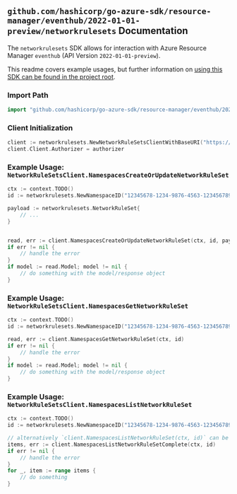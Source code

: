 
## `github.com/hashicorp/go-azure-sdk/resource-manager/eventhub/2022-01-01-preview/networkrulesets` Documentation

The `networkrulesets` SDK allows for interaction with Azure Resource Manager `eventhub` (API Version `2022-01-01-preview`).

This readme covers example usages, but further information on [using this SDK can be found in the project root](https://github.com/hashicorp/go-azure-sdk/tree/main/docs).

### Import Path

```go
import "github.com/hashicorp/go-azure-sdk/resource-manager/eventhub/2022-01-01-preview/networkrulesets"
```


### Client Initialization

```go
client := networkrulesets.NewNetworkRuleSetsClientWithBaseURI("https://management.azure.com")
client.Client.Authorizer = authorizer
```


### Example Usage: `NetworkRuleSetsClient.NamespacesCreateOrUpdateNetworkRuleSet`

```go
ctx := context.TODO()
id := networkrulesets.NewNamespaceID("12345678-1234-9876-4563-123456789012", "example-resource-group", "namespaceName")

payload := networkrulesets.NetworkRuleSet{
	// ...
}


read, err := client.NamespacesCreateOrUpdateNetworkRuleSet(ctx, id, payload)
if err != nil {
	// handle the error
}
if model := read.Model; model != nil {
	// do something with the model/response object
}
```


### Example Usage: `NetworkRuleSetsClient.NamespacesGetNetworkRuleSet`

```go
ctx := context.TODO()
id := networkrulesets.NewNamespaceID("12345678-1234-9876-4563-123456789012", "example-resource-group", "namespaceName")

read, err := client.NamespacesGetNetworkRuleSet(ctx, id)
if err != nil {
	// handle the error
}
if model := read.Model; model != nil {
	// do something with the model/response object
}
```


### Example Usage: `NetworkRuleSetsClient.NamespacesListNetworkRuleSet`

```go
ctx := context.TODO()
id := networkrulesets.NewNamespaceID("12345678-1234-9876-4563-123456789012", "example-resource-group", "namespaceName")

// alternatively `client.NamespacesListNetworkRuleSet(ctx, id)` can be used to do batched pagination
items, err := client.NamespacesListNetworkRuleSetComplete(ctx, id)
if err != nil {
	// handle the error
}
for _, item := range items {
	// do something
}
```
